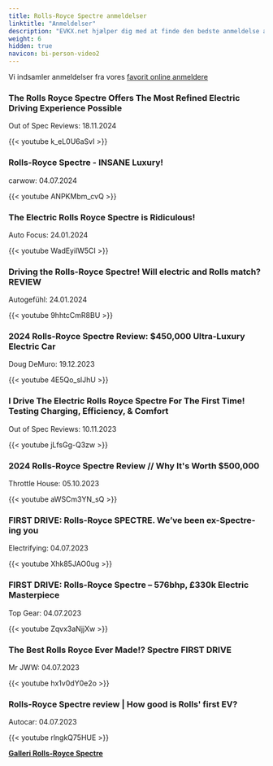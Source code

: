 ```yaml
---
title: Rolls-Royce Spectre anmeldelser
linktitle: "Anmeldelser"
description: "EVKX.net hjælper dig med at finde den bedste anmeldelse af denne model."
weight: 6
hidden: true
navicon: bi-person-video2
---
```

Vi indsamler anmeldelser fra vores [favorit online anmeldere](../../../../../guides/evreviewers/)

<div class="container text-center shadow p-2 pe-4 mb-5 bg-body-tertiary rounded border">
<h3>The Rolls Royce Spectre Offers The Most Refined Electric Driving Experience Possible</h3>
<p>Out of Spec Reviews: 18.11.2024</p>

{{< youtube k_eL0U6aSvI >}}

</div>
<div class="container text-center shadow p-2 pe-4 mb-5 bg-body-tertiary rounded border">
<h3>Rolls-Royce Spectre - INSANE Luxury!</h3>
<p>carwow: 04.07.2024</p>

{{< youtube ANPKMbm_cvQ >}}

</div>
<div class="container text-center shadow p-2 pe-4 mb-5 bg-body-tertiary rounded border">
<h3>The Electric Rolls Royce Spectre is Ridiculous!</h3>
<p>Auto Focus: 24.01.2024</p>

{{< youtube WadEyilW5CI >}}

</div>
<div class="container text-center shadow p-2 pe-4 mb-5 bg-body-tertiary rounded border">
<h3>Driving the Rolls-Royce Spectre! Will electric and Rolls match? REVIEW</h3>
<p>Autogefühl: 24.01.2024</p>

{{< youtube 9hhtcCmR8BU >}}

</div>
<div class="container text-center shadow p-2 pe-4 mb-5 bg-body-tertiary rounded border">
<h3>2024 Rolls-Royce Spectre Review: $450,000 Ultra-Luxury Electric Car</h3>
<p>Doug DeMuro: 19.12.2023</p>

{{< youtube 4E5Qo_slJhU >}}

</div>
<div class="container text-center shadow p-2 pe-4 mb-5 bg-body-tertiary rounded border">
<h3>I Drive The Electric Rolls Royce Spectre For The First Time! Testing Charging, Efficiency, & Comfort</h3>
<p>Out of Spec Reviews: 10.11.2023</p>

{{< youtube jLfsGg-Q3zw >}}

</div>
<div class="container text-center shadow p-2 pe-4 mb-5 bg-body-tertiary rounded border">
<h3>2024 Rolls-Royce Spectre Review // Why It's Worth $500,000</h3>
<p>Throttle House: 05.10.2023</p>

{{< youtube aWSCm3YN_sQ >}}

</div>
<div class="container text-center shadow p-2 pe-4 mb-5 bg-body-tertiary rounded border">
<h3>FIRST DRIVE: Rolls-Royce SPECTRE. We’ve been ex-Spectre-ing you</h3>
<p>Electrifying: 04.07.2023</p>

{{< youtube Xhk85JAO0ug >}}

</div>
<div class="container text-center shadow p-2 pe-4 mb-5 bg-body-tertiary rounded border">
<h3>FIRST DRIVE: Rolls-Royce Spectre – 576bhp, £330k Electric Masterpiece</h3>
<p>Top Gear: 04.07.2023</p>

{{< youtube Zqvx3aNjjXw >}}

</div>
<div class="container text-center shadow p-2 pe-4 mb-5 bg-body-tertiary rounded border">
<h3>The Best Rolls Royce Ever Made!? Spectre FIRST DRIVE</h3>
<p>Mr JWW: 04.07.2023</p>

{{< youtube hx1v0dY0e2o >}}

</div>
<div class="container text-center shadow p-2 pe-4 mb-5 bg-body-tertiary rounded border">
<h3>Rolls-Royce Spectre review | How good is Rolls' first EV?</h3>
<p>Autocar: 04.07.2023</p>

{{< youtube rlngkQ75HUE >}}

</div>
<div class="mt-3 mb-3">
<a href="../gallery/" class="text-decoration-none text-black">
<strong><i class="bi-arrow-left"></i>Galleri  </strong>
</a>
<a href="../" class="text-decoration-none text-black float-end">
<strong>Rolls-Royce Spectre <i class="bi-arrow-right"></i></strong>
</a>
</div>
